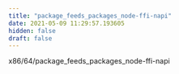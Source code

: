```yaml
---
title: "package_feeds_packages_node-ffi-napi"
date: 2021-05-09 11:29:57.193605
hidden: false
draft: false
---
```


x86/64/package_feeds_packages_node-ffi-napi


